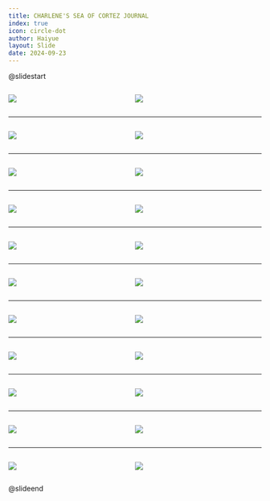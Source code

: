 ```yaml
---
title: CHARLENE'S SEA OF CORTEZ JOURNAL
index: true
icon: circle-dot
author: Haiyue
layout: Slide
date: 2024-09-23
---
```

 
@slidestart

<div style="display:flex">
<div style="flex:1">

![](/reading/english/Level-R/CHARLENE'S%20SEA%20OF%20CORTEZ%20JOURNAL/001.webp)
</div>
<div style="flex:1">

![](/reading/english/Level-R/CHARLENE'S%20SEA%20OF%20CORTEZ%20JOURNAL/002.webp)
</div>
</div>

---

<div style="display:flex">
<div style="flex:1">

![](/reading/english/Level-R/CHARLENE'S%20SEA%20OF%20CORTEZ%20JOURNAL/003.webp)
</div>
<div style="flex:1">

![](/reading/english/Level-R/CHARLENE'S%20SEA%20OF%20CORTEZ%20JOURNAL/004.webp)
</div>
</div>

---

<div style="display:flex">
<div style="flex:1">

![](/reading/english/Level-R/CHARLENE'S%20SEA%20OF%20CORTEZ%20JOURNAL/005.webp)
</div>
<div style="flex:1">

![](/reading/english/Level-R/CHARLENE'S%20SEA%20OF%20CORTEZ%20JOURNAL/006.webp)
</div>
</div>

---

<div style="display:flex">
<div style="flex:1">

![](/reading/english/Level-R/CHARLENE'S%20SEA%20OF%20CORTEZ%20JOURNAL/007.webp)
</div>
<div style="flex:1">

![](/reading/english/Level-R/CHARLENE'S%20SEA%20OF%20CORTEZ%20JOURNAL/008.webp)
</div>
</div>

---

<div style="display:flex">
<div style="flex:1">

![](/reading/english/Level-R/CHARLENE'S%20SEA%20OF%20CORTEZ%20JOURNAL/009.webp)
</div>
<div style="flex:1">

![](/reading/english/Level-R/CHARLENE'S%20SEA%20OF%20CORTEZ%20JOURNAL/010.webp)
</div>
</div>

---

<div style="display:flex">
<div style="flex:1">

![](/reading/english/Level-R/CHARLENE'S%20SEA%20OF%20CORTEZ%20JOURNAL/011.webp)
</div>
<div style="flex:1">

![](/reading/english/Level-R/CHARLENE'S%20SEA%20OF%20CORTEZ%20JOURNAL/012.webp)
</div>
</div>

---

<div style="display:flex">
<div style="flex:1">

![](/reading/english/Level-R/CHARLENE'S%20SEA%20OF%20CORTEZ%20JOURNAL/013.webp)
</div>
<div style="flex:1">

![](/reading/english/Level-R/CHARLENE'S%20SEA%20OF%20CORTEZ%20JOURNAL/014.webp)
</div>
</div>

---

<div style="display:flex">
<div style="flex:1">

![](/reading/english/Level-R/CHARLENE'S%20SEA%20OF%20CORTEZ%20JOURNAL/015.webp)
</div>
<div style="flex:1">

![](/reading/english/Level-R/CHARLENE'S%20SEA%20OF%20CORTEZ%20JOURNAL/016.webp)
</div>
</div>

---

<div style="display:flex">
<div style="flex:1">

![](/reading/english/Level-R/CHARLENE'S%20SEA%20OF%20CORTEZ%20JOURNAL/017.webp)
</div>
<div style="flex:1">

![](/reading/english/Level-R/CHARLENE'S%20SEA%20OF%20CORTEZ%20JOURNAL/018.webp)
</div>
</div>

---

<div style="display:flex">
<div style="flex:1">

![](/reading/english/Level-R/CHARLENE'S%20SEA%20OF%20CORTEZ%20JOURNAL/019.webp)
</div>
<div style="flex:1">

![](/reading/english/Level-R/CHARLENE'S%20SEA%20OF%20CORTEZ%20JOURNAL/020.webp)
</div>
</div>

---

<div style="display:flex">
<div style="flex:1">

![](/reading/english/Level-R/CHARLENE'S%20SEA%20OF%20CORTEZ%20JOURNAL/021.webp)
</div>
<div style="flex:1">

![](/reading/english/Level-R/CHARLENE'S%20SEA%20OF%20CORTEZ%20JOURNAL/022.webp)
</div>
</div>

@slideend